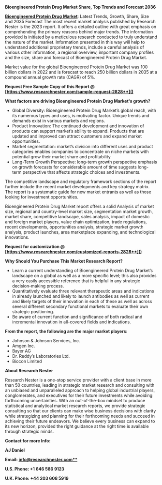 ﻿**Bioengineered Protein Drug Market Share, Top Trends and Forecast 2036**

[**Bioengineered Protein Drug Market**](https://www.researchnester.com/reports/bioengineered-protein-drug-market/2828): Latest Trends, Growth, Share, Size and 2035 Forecast The most recent market analysis published by Research Nester is the 2023 report. It offers a detailed outline with great emphasis on comprehending the primary reasons behind major trends. The information provided is initiated by a meticulous research conducted to truly understand the nature of the market. Information presented in this way will help to understand additional proprietary trends, include a careful analysis of various other information, a regional overview, important company profiles and the size, share and forecast of Bioengineered Protein Drug Market.

Market value for the global Bioengineered Protein Drug Market was 100 billion dollars in 2022 and is forecast to reach 250 billion dollars in 2035 at a compound annual growth rate (CAGR) of 5%.

<a name="_hlk168911023"></a><a name="_hlk168911453"></a>**Request Free Sample Copy of this Report @ [https://www.researchnester.com/sample-request-2828**]()**

**What factors are driving Bioengineered Protein Drug Market's growth?**

- Global Diversity: Bioengineered Protein Drug Market’s global reach, with its numerous types and uses, is motivating factor. Unique trends and demands exist in various markets and regions.
- Product Innovation: The continued development and innovation of products can support market’s ability to expand. Products that are updated and improved can attract customers and expand market opportunities.
- Market segmentation: market’s division into different uses and product categories enables companies to concentrate on niche markets with potential grow their market share and profitability
- Long-Term Growth Perspective: long-term growth perspective emphasis on growth forecasts for considerable amount of time suggests long-term perspective that affects strategic choices and investments.

The competitive landscape and regulatory framework sections of the report further include the recent market developments and key strategy matrix. The report is a systematic guide for new market entrants as well as those looking for investment opportunities.

Bioengineered Protein Drug Market report offers a solid Analysis of market size, regional and country-level market size, segmentation market growth, market share, competitive landscape, sales analysis, impact of domestic and foreign market players, value chain optimization, trade regulations, recent developments, opportunities analysis, strategic market growth analysis, product launches, area marketplace expanding, and technological innovations.

<a name="_hlk168910333"></a><a name="_hlk168911058"></a>**Request for customization @ [https://www.researchnester.com/customized-reports-2828**]()**

**Why Should You Purchase This Market Research Report?**

- Learn a current understanding of Bioengineered Protein Drug Market’s landscape on a global as well as a more specific level; this also provides a very easily accessible reference that is helpful in any strategic decision-making process.
- Quantitatively evaluate three relevant therapeutic areas and indications in already launched and likely to launch antibodies as well as current and likely targets of their innovation in each of these as well as across several different secondary functional markets to evaluate their own strategic positioning.
- Be aware of current function and significance of both radical and incremental innovation in all-covered fields and indications.

**From the report, the following are the major market players:**

- Johnson & Johnson Services, Inc.
- Amgen Inc.
- Bayer AG
- Dr. Reddy’s Laboratories Ltd.
- Biocon Limited

<a name="_hlk168910495"></a>**About Research Nester**

Research Nester is a one-stop service provider with a client base in more than 50 countries, leading in strategic market research and consulting with an unbiased and unparalleled approach to helping global industrial players, conglomerates, and executives for their future investments while avoiding forthcoming uncertainties. With an out-of-the-box mindset to produce statistical and analytical market research reports, we provide strategic consulting so that our clients can make wise business decisions with clarity while strategizing and planning for their forthcoming needs and succeed in achieving their future endeavors. We believe every business can expand to its new horizon, provided the right guidance at the right time is available through strategic minds.

**Contact for more Info:**

**AJ Daniel**

**Email: [info@researchnester.com**](mailto:info@researchnester.com)**

**U.S. Phone: +1 646 586 9123** 

**U.K. Phone: +44 203 608 5919**
